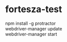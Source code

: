 # fortesza-test

npm install -g protractor </br>
webdriver-manager update </br>
webdriver-manager start </br>
